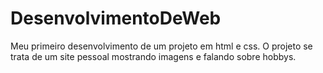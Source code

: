 # DesenvolvimentoDeWeb
Meu primeiro desenvolvimento de um projeto em html e css. O projeto se trata de um site pessoal mostrando imagens e falando sobre hobbys.
